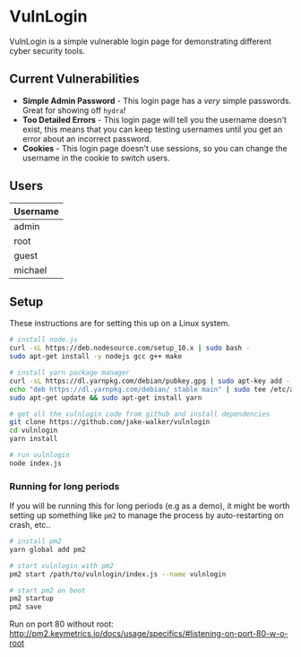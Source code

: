 # VulnLogin
VulnLogin is a simple vulnerable login page for demonstrating different cyber security tools.

## Current Vulnerabilities
* **Simple Admin Password** - This login page has a *very* simple passwords. Great for showing off `hydra`!
* **Too Detailed Errors** - This login page will tell you the username doesn't exist, this means that you can keep testing usernames until you get an error about an incorrect password.
* **Cookies** - This login page doesn't use sessions, so you can change the username in the cookie to switch users.

## Users
| Username |
| -------- |
| admin |
| root |
| guest |
| michael |

## Setup
These instructions are for setting this up on a Linux system.

```sh
# install node.js
curl -sL https://deb.nodesource.com/setup_10.x | sudo bash -
sudo apt-get install -y nodejs gcc g++ make

# install yarn package manager
curl -sL https://dl.yarnpkg.com/debian/pubkey.gpg | sudo apt-key add -
echo "deb https://dl.yarnpkg.com/debian/ stable main" | sudo tee /etc/apt/sources.list.d/yarn.list
sudo apt-get update && sudo apt-get install yarn

# get all the vulnlogin code from github and install dependencies
git clone https://github.com/jake-walker/vulnlogin
cd vulnlogin
yarn install

# run vulnlogin
node index.js
```

### Running for long periods
If you will be running this for long periods (e.g as a demo), it might be worth setting up something like `pm2` to manage the process by auto-restarting on crash, etc..

```sh
# install pm2
yarn global add pm2

# start vulnlogin with pm2
pm2 start /path/to/vulnlogin/index.js --name vulnlogin

# start pm2 on boot
pm2 startup
pm2 save
```

Run on port 80 without root: http://pm2.keymetrics.io/docs/usage/specifics/#listening-on-port-80-w-o-root